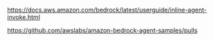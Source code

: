 https://docs.aws.amazon.com/bedrock/latest/userguide/inline-agent-invoke.html

https://github.com/awslabs/amazon-bedrock-agent-samples/pulls
